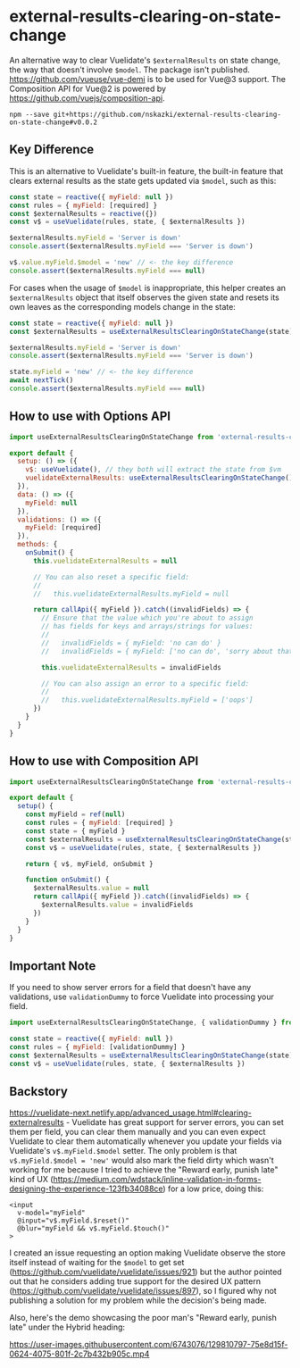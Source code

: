 # external-results-clearing-on-state-change

An alternative way to clear Vuelidate's `$externalResults` on state change, the way that doesn't involve `$model`.
The package isn't published. https://github.com/vueuse/vue-demi is to be used for Vue@3 support. The Composition API for Vue@2 is powered by https://github.com/vuejs/composition-api.

```
npm --save git+https://github.com/nskazki/external-results-clearing-on-state-change#v0.0.2
```

## Key Difference

This is an alternative to Vuelidate's built-in feature, the built-in feature
that clears external results as the state gets updated via `$model`, such as this:

```js
const state = reactive({ myField: null })
const rules = { myField: [required] }
const $externalResults = reactive({})
const v$ = useVuelidate(rules, state, { $externalResults })

$externalResults.myField = 'Server is down'
console.assert($externalResults.myField === 'Server is down')

v$.value.myField.$model = 'new' // <- the key difference
console.assert($externalResults.myField === null)
```

For cases when the usage of `$model` is inappropriate, this helper creates an `$externalResults` object
that itself observes the given state and resets its own leaves as the corresponding models change in the state:

```js
const state = reactive({ myField: null })
const $externalResults = useExternalResultsClearingOnStateChange(state)

$externalResults.myField = 'Server is down'
console.assert($externalResults.myField === 'Server is down')

state.myField = 'new' // <- the key difference
await nextTick()
console.assert($externalResults.myField === null)
```

## How to use with Options API

```js
import useExternalResultsClearingOnStateChange from 'external-results-clearing-on-state-change'

export default {
  setup: () => ({
    v$: useVuelidate(), // they both will extract the state from $vm
    vuelidateExternalResults: useExternalResultsClearingOnStateChange()
  }),
  data: () => ({
    myField: null
  }),
  validations: () => ({
    myField: [required]
  }),
  methods: {
    onSubmit() {
      this.vuelidateExternalResults = null

      // You can also reset a specific field:
      //
      //   this.vuelidateExternalResults.myField = null

      return callApi({ myField }).catch((invalidFields) => {
        // Ensure that the value which you're about to assign
        // has fields for keys and arrays/strings for values:
        //
        //   invalidFields = { myField: 'no can do' }
        //   invalidFields = { myField: ['no can do', 'sorry about that'] }

        this.vuelidateExternalResults = invalidFields

        // You can also assign an error to a specific field:
        //
        //   this.vuelidateExternalResults.myField = ['oops']
      })
    }
  }
}
```

## How to use with Composition API

```js
import useExternalResultsClearingOnStateChange from 'external-results-clearing-on-state-change'

export default {
  setup() {
    const myField = ref(null)
    const rules = { myField: [required] }
    const state = { myField }
    const $externalResults = useExternalResultsClearingOnStateChange(state)
    const v$ = useVuelidate(rules, state, { $externalResults })

    return { v$, myField, onSubmit }

    function onSubmit() {
      $externalResults.value = null
      return callApi({ myField }).catch((invalidFields) => {
        $externalResults.value = invalidFields
      })
    }
  }
}
```

## Important Note

If you need to show server errors for a field that doesn't have any validations,
use `validationDummy` to force Vuelidate into processing your field.

```js
import useExternalResultsClearingOnStateChange, { validationDummy } from 'external-results-clearing-on-state-change'

const state = reactive({ myField: null })
const rules = { myField: [validationDummy] }
const $externalResults = useExternalResultsClearingOnStateChange(state)
const v$ = useVuelidate(rules, state, { $externalResults })
```

## Backstory

https://vuelidate-next.netlify.app/advanced_usage.html#clearing-externalresults - Vuelidate has great support for server errors,
you can set them per field, you can clear them manually and you can even expect Vuelidate to clear them automatically whenever you
update your fields via Vuelidate's `v$.myField.$model` setter. The only problem is that `v$.myField.$model = 'new'` would also mark
the field dirty which wasn't working for me because I tried to achieve the "Reward early, punish late" kind of UX
(https://medium.com/wdstack/inline-validation-in-forms-designing-the-experience-123fb34088ce) for a low price, doing this:

```vue
<input
  v-model="myField"
  @input="v$.myField.$reset()"
  @blur="myField && v$.myField.$touch()"
>
```

I created an issue requesting an option making Vuelidate observe the store itself instead of waiting for the `$model` to get set
(https://github.com/vuelidate/vuelidate/issues/921) but the author pointed out that he considers adding true support for the desired
UX pattern (https://github.com/vuelidate/vuelidate/issues/897), so I figured why not publishing a solution for my problem while the decision's being made.

Also, here's the demo showcasing the poor man's "Reward early, punish late" under the Hybrid heading:

https://user-images.githubusercontent.com/6743076/129810797-75e8d15f-0624-4075-801f-2c7b432b905c.mp4
